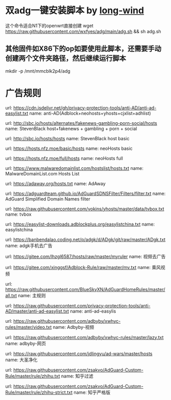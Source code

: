 # 双adg一键安装脚本 by [long-wind](https://github.com/lone-wind/)
这个命令适合N1下的openwrt直接创建
wget https://raw.githubusercontent.com/wxfyes/adg/main/adg.sh && sh adg.sh  
## 其他固件如X86下的op如要使用此脚本，还需要手动创建两个文件夹路径，然后继续运行脚本
mkdir -p /mnt/mmcblk2p4/adg

# 广告规则

  url: https://cdn.jsdelivr.net/gh/privacy-protection-tools/anti-AD/anti-ad-easylist.txt
  name: anti-AD(Adblock+neohosts+yhosts+cjxlist+adhlist)

  url: http://sbc.io/hosts/alternates/fakenews-gambling-porn-social/hosts
  name: StevenBlack host+fakenews + gambling + porn + social
  
  url: http://sbc.io/hosts/hosts
  name: StevenBlack host basic
 
  url: https://hosts.nfz.moe/basic/hosts
  name: neoHosts basic
  
  url: https://hosts.nfz.moe/full/hosts
  name: neoHosts full

  url: https://www.malwaredomainlist.com/hostslist/hosts.txt
   name: MalwareDomainList.com Hosts List
 
  url: https://adaway.org/hosts.txt
  name: AdAway
 
  url: https://adguardteam.github.io/AdGuardSDNSFilter/Filters/filter.txt
  name: AdGuard Simplified Domain Names filter
  
  url: https://raw.githubusercontent.com/vokins/yhosts/master/data/tvbox.txt
  name: tvbox
  
  url: https://easylist-downloads.adblockplus.org/easylistchina.txt
  name: easylistchina

  url: https://banbendalao.coding.net/p/adgk/d/ADgk/git/raw/master/ADgk.txt
  name: adgk手机去广告


 url: https://gitee.com/lhzgl6587/hosts/raw/master/myruler
  name: 视频去广告

  url: https://gitee.com/xinggsf/Adblock-Rule/raw/master/mv.txt
  name: 乘风视频

  url: https://raw.githubusercontent.com/BlueSkyXN/AdGuardHomeRules/master/all.txt
  name: 主规则

  url: https://raw.githubusercontent.com/privacy-protection-tools/anti-AD/master/anti-ad-easylist.txt
  name: anti-ad-easylis

  url: https://raw.githubusercontent.com/adbyby/xwhyc-rules/master/video.txt
  name: Adbyby-视频

  url: https://raw.githubusercontent.com/adbyby/xwhyc-rules/master/lazy.txt
  name: adbyby-网页

  url: https://raw.githubusercontent.com/jdlingyu/ad-wars/master/hosts
  name: 大圣净化

  url: https://raw.githubusercontent.com/zsakvo/AdGuard-Custom-Rule/master/rule/zhihu.txt
  name: 知乎过滤

  url: https://raw.githubusercontent.com/zsakvo/AdGuard-Custom-Rule/master/rule/zhihu-strict.txt
  name: 知乎严格版
